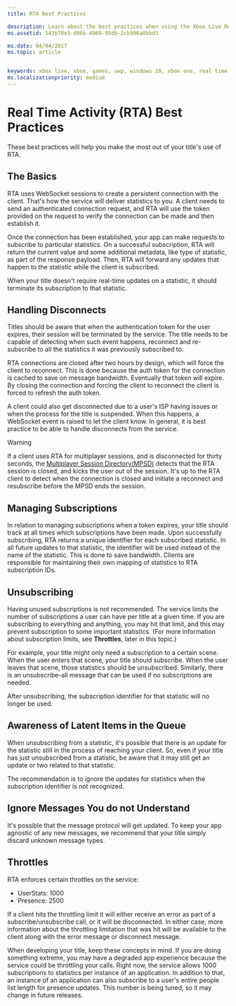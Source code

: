 ```yaml
---
title: RTA Best Practices

description: Learn about the best practices when using the Xbox Live Real-Time Acitivity service.
ms.assetid: 543b78e3-d06b-4969-95db-2cb996a8bbd3

ms.date: 04/04/2017
ms.topic: article


keywords: xbox live, xbox, games, uwp, windows 10, xbox one, real time activity
ms.localizationpriority: medium
---
```


# Real Time Activity (RTA) Best Practices
These best practices will help you make the most out of your title's use of RTA.


## The Basics

RTA uses WebSocket sessions to create a persistent connection with the client. That's how the service will deliver statistics to you. A client needs to send an authenticated connection request, and RTA will use the token provided on the request to verify the connection can be made and then establish it.

Once the connection has been established, your app can make requests to subscribe to particular statistics. On a successful subscription, RTA will return the current value and some additional metadata, like type of statistic, as part of the response payload. Then, RTA will forward any updates that happen to the statistic while the client is subscribed.

When your title doesn't require real-time updates on a statistic, it should terminate its subscription to that statistic.


## Handling Disconnects

Titles should be aware that when the authentication token for the user expires, their session will be terminated by the service. The title needs to be capable of detecting when such event happens, reconnect and re-subscribe to all the statistics it was previously subscribed to.

RTA connections are closed after two hours by design, which will force the client to reconnect. This is done because the auth token for the connection is cached to save on message bandwidth. Eventually that token will expire. By closing the connection and forcing the client to reconnect the client is forced to refresh the auth token.

A client could also get disconnected due to a user's ISP having issues or when the process for the title is suspended. When this happens, a WebSocket event is raised to let the client know. In general, it is best practice to be able to handle disconnects from the service.

> [!WARNING]
> If a client uses RTA for multiplayer sessions, and is disconnected for thirty seconds, the [Multiplayer Session Directory(MPSD)](../multiplayer/multiplayer-appendix/multiplayer-session-directory.md) detects that the RTA session is closed, and kicks the user out of the session. It's up to the RTA client to detect when the connection is closed and initiate a reconnect and resubscribe before the MPSD ends the session.

## Managing Subscriptions

In relation to managing subscriptions when a token expires, your title should track at all times which subscriptions have been made. Upon successfully subscribing, RTA returns a unique identifier for each subscribed statistic. In all future updates to that statistic, the identifier will be used instead of the name of the statistic. This is done to save bandwidth. Clients are responsible for maintaining their own mapping of statistics to RTA subscription IDs.


## Unsubscribing

Having unused subscriptions is not recommended. The service limits the number of subscriptions a user can have per title at a given time. If you are subscribing to everything and anything, you may hit that limit, and this may prevent subscription to some important statistics. (For more information about subscription limits, see **Throttles**, later in this topic.)

For example, your title might only need a subscription to a certain scene. When the user enters that scene, your title should subscribe. When the user leaves that scene, those statistics should be unsubscribed. Similarly, there is an unsubscribe-all message that can be used if no subscriptions are needed.

After unsubscribing, the subscription identifier for that statistic will no longer be used.


## Awareness of Latent Items in the Queue

When unsubscribing from a statistic, it's possible that there is an update for the statistic still in the process of reaching your client. So, even if your title has just unsubscribed from a statistic, be aware that it may still get an update or two related to that statistic.

The recommendation is to ignore the updates for statistics when the subscription identifier is not recognized.


## Ignore Messages You do not Understand

It's possible that the message protocol will get updated. To keep your app agnostic of any new messages, we recommend that your title simply discard unknown message types.


## Throttles

RTA enforces certain throttles on the service:

-   UserStats: 1000
-   Presence: 2500

If a client hits the throttling limit it will either receive an error as part of a subscribe/unsubscribe call, or it will be disconnected. In either case, more information about the throttling limitation that was hit will be available to the client along with the error message or disconnect message.

When developing your title, keep these concepts in mind. If you are doing something extreme, you may have a degraded app experience because the service could be throttling your calls. Right now, the service allows 1000 subscriptions to statistics per instance of an application. In addition to that, an instance of an application can also subscribe to a user's entire people list length for presence updates. This number is being tuned, so it may change in future releases.
